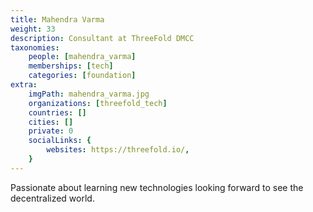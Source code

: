 ```yaml
---
title: Mahendra Varma
weight: 33
description: Consultant at ThreeFold DMCC
taxonomies:
    people: [mahendra_varma]
    memberships: [tech]
    categories: [foundation]
extra:
    imgPath: mahendra_varma.jpg
    organizations: [threefold_tech]
    countries: []
    cities: []
    private: 0
    socialLinks: {
        websites: https://threefold.io/,
    }
---
```



Passionate about learning new technologies looking forward to see the decentralized world.
